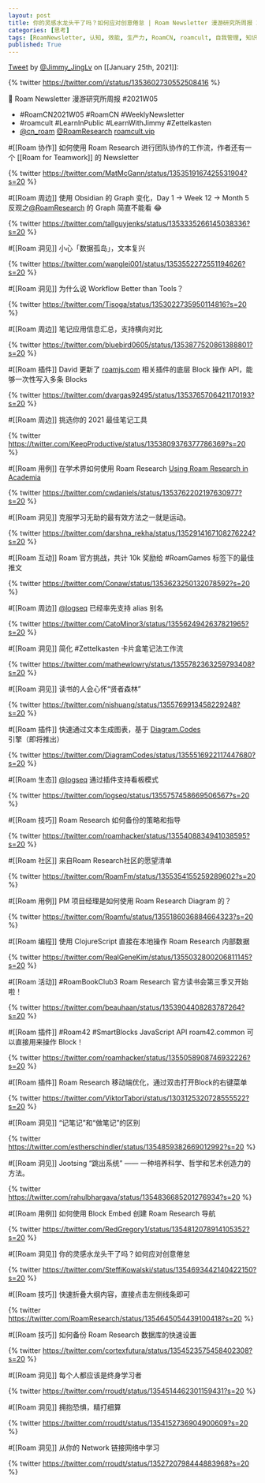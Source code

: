 ```yaml
---
layout: post
title: 你的灵感水龙头干了吗？如何应对创意倦怠 | Roam Newsletter 漫游研究所周报 2021W05
categories: [思考]
tags: [RoamNewsletter, 认知, 效能, 生产力, RoamCN, roamcult, 自我管理, 知识创造, RoamResearch]
published: True
---
```


[Tweet](https://twitter.com/i/status/1353602730552508416) by [@Jimmy_JingLv](https://twitter.com/Jimmy_JingLv) on [[January 25th, 2021]]:

{% twitter https://twitter.com/i/status/1353602730552508416 %}

📮 Roam Newsletter 漫游研究所周报 #2021W05

- #RoamCN2021W05 #RoamCN #WeeklyNewsletter
- #roamcult #LearnInPublic #LearnWithJimmy #Zettelkasten
- [@cn_roam](https://twitter.com/cn_roam) [@RoamResearch](https://twitter.com/RoamResearch) [roamcult.vip](http://roamcult.vip)

#[[Roam 协作]] 如何使用 Roam Research 进行团队协作的工作流，作者还有一个 [[Roam for Teamwork]] 的 Newsletter

{% twitter https://twitter.com/MatMcGann/status/1353519167425531904?s=20 %}

#[[Roam 周边]] 使用 Obsidian 的 Graph 变化，Day 1 -> Week 12 -> Month 5 反观之[@RoamResearch](https://twitter.com/RoamResearch) 的 Graph 简直不能看 😂

{% twitter https://twitter.com/tallguyjenks/status/1353335266145038336?s=20 %}

#[[Roam 洞见]] 小心「数据孤岛」，文本复兴

{% twitter https://twitter.com/wanglei001/status/1353552272551194626?s=20 %}

#[[Roam 洞见]] 为什么说 Workflow Better than Tools？

{% twitter https://twitter.com/Tisoga/status/1353022735950114816?s=20 %}

#[[Roam 周边]] 笔记应用信息汇总，支持横向对比

{% twitter https://twitter.com/bluebird0605/status/1353877520861388801?s=20 %}

#[[Roam 插件]] David 更新了 [roamjs.com](http://roamjs.com) 相关插件的底层 Block 操作 API，能够一次性写入多条 Blocks

{% twitter https://twitter.com/dvargas92495/status/1353765706421170193?s=20 %}

#[[Roam 周边]] 挑选你的 2021 最佳笔记工具

{% twitter https://twitter.com/KeepProductive/status/1353809376377786369?s=20 %}

#[[Roam 用例]] 在学术界如何使用 Roam Research [Using Roam Research in Academia](https://roamresearch.com/#/app/NurselogNotes/page/CHnbiOiWs)

{% twitter https://twitter.com/cwdaniels/status/1353762202197630977?s=20 %}

#[[Roam 洞见]] 克服学习无助的最有效方法之一就是运动。

{% twitter https://twitter.com/darshna_rekha/status/1352914167108276224?s=20 %}

#[[Roam 互动]] Roam 官方挑战，共计 10k 奖励给  #RoamGames 标签下的最佳推文

{% twitter https://twitter.com/Conaw/status/1353623250132078592?s=20 %}

#[[Roam 周边]] [@logseq](https://twitter.com/logseq) 已经率先支持 alias 别名

{% twitter https://twitter.com/CatoMinor3/status/1355624942637821965?s=20 %}

#[[Roam 洞见]] 简化 #Zettelkasten 卡片盒笔记法工作流

{% twitter https://twitter.com/mathewlowry/status/1355782363259793408?s=20 %}

#[[Roam 洞见]] 读书的人会心怀“贤者森林”

{% twitter https://twitter.com/nishuang/status/1355769913458229248?s=20 %}

#[[Roam 插件]] 快速通过文本生成图表，基于 [Diagram.Codes](http://Diagram.Codes) 引擎（即将推出）

{% twitter https://twitter.com/DiagramCodes/status/1355516922117447680?s=20 %}

#[[Roam 生态]] [@logseq](https://twitter.com/logseq) 通过插件支持看板模式

{% twitter https://twitter.com/logseq/status/1355757458669506567?s=20 %}

#[[Roam 技巧]] Roam Research 如何备份的策略和指导

{% twitter https://twitter.com/roamhacker/status/1355408834941038595?s=20 %}

#[[Roam 社区]] 来自Roam Research社区的愿望清单

{% twitter https://twitter.com/RoamFm/status/1355354155259289602?s=20 %}

#[[Roam 用例]] PM 项目经理是如何使用 Roam Research Diagram 的？

{% twitter https://twitter.com/Roamfu/status/1355186036884664323?s=20 %}

#[[Roam 编程]] 使用 ClojureScript 直接在本地操作 Roam Research 内部数据

{% twitter https://twitter.com/RealGeneKim/status/1355032800206811145?s=20 %}

#[[Roam 活动]] #RoamBookClub3 Roam Research 官方读书会第三季又开始啦！

{% twitter https://twitter.com/beauhaan/status/1353904408283787264?s=20 %}

#[[Roam 插件]] #Roam42 #SmartBlocks JavaScript API roam42.common 可以直接用来操作 Block！

{% twitter https://twitter.com/roamhacker/status/1355058908746932226?s=20 %}

#[[Roam 插件]] Roam Research 移动端优化，通过双击打开Block的右键菜单

{% twitter https://twitter.com/ViktorTabori/status/1303125320728555522?s=20 %}

#[[Roam 洞见]] “记笔记”和“做笔记”的区别

{% twitter https://twitter.com/estherschindler/status/1354859382669012992?s=20 %}

#[[Roam 洞见]] Jootsing “跳出系统” —— 一种培养科学、哲学和艺术创造力的方法。

{% twitter https://twitter.com/rahulbhargava/status/1354836685201276934?s=20 %}

#[[Roam 用例]] 如何使用 Block Embed 创建 Roam Research 导航

{% twitter https://twitter.com/RedGregory1/status/1354812078914105352?s=20 %}

#[[Roam 洞见]] 你的灵感水龙头干了吗？如何应对创意倦怠

{% twitter https://twitter.com/SteffiKowalski/status/1354693442140422150?s=20 %}

#[[Roam 技巧]] 快速折叠大纲内容，直接点击左侧线条即可

{% twitter https://twitter.com/RoamResearch/status/1354645054439100418?s=20 %}

#[[Roam 技巧]] 如何备份 Roam Research 数据库的快速设置

{% twitter https://twitter.com/cortexfutura/status/1354523575458402308?s=20 %}

#[[Roam 洞见]] 每个人都应该是终身学习者

{% twitter https://twitter.com/rroudt/status/1354514462301159431?s=20 %}

#[[Roam 洞见]] 拥抱恐惧，精打细算

{% twitter https://twitter.com/rroudt/status/1354152736904900609?s=20 %}

#[[Roam 洞见]] 从你的 Network 链接网络中学习

{% twitter https://twitter.com/rroudt/status/1352720798444883968?s=20 %}

